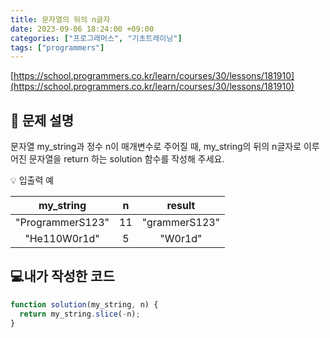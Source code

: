 ```yaml
---
title: 문자열의 뒤의 n글자
date: 2023-09-06 18:24:00 +09:00
categories: ["프로그래머스", "기초트레이닝"]
tags: ["programmers"]
---
```


[https://school.programmers.co.kr/learn/courses/30/lessons/181910](https://school.programmers.co.kr/learn/courses/30/lessons/181910)

## 📔 문제 설명

문자열 my_string과 정수 n이 매개변수로 주어질 때, my_string의 뒤의 n글자로 이루어진 문자열을 return 하는 solution 함수를 작성해 주세요.

💡 입출력 예

|    my_string     |  n  |    result     |
| :--------------: | :-: | :-----------: |
| "ProgrammerS123" | 11  | "grammerS123" |
|   "He110W0r1d"   |  5  |    "W0r1d"    |

## 💻내가 작성한 코드

```js
function solution(my_string, n) {
  return my_string.slice(-n);
}
```
